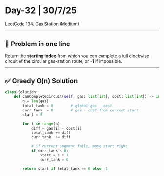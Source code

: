 # Day-32 | 30/7/25  
LeetCode 134. Gas Station (Medium)

---

## 🎯 Problem in one line
Return the **starting index** from which you can complete a full clockwise circuit of the circular gas-station route, or **-1** if impossible.

---

## ✅ Greedy O(n) Solution

```python
class Solution:
    def canCompleteCircuit(self, gas: list[int], cost: list[int]) -> int:
        n = len(gas)
        total_tank = 0        # global gas - cost
        curr_tank  = 0        # gas - cost from current start
        start = 0

        for i in range(n):
            diff = gas[i] - cost[i]
            total_tank += diff
            curr_tank  += diff

            # if current segment fails, move start right
            if curr_tank < 0:
                start = i + 1
                curr_tank = 0

        return start if total_tank >= 0 else -1
